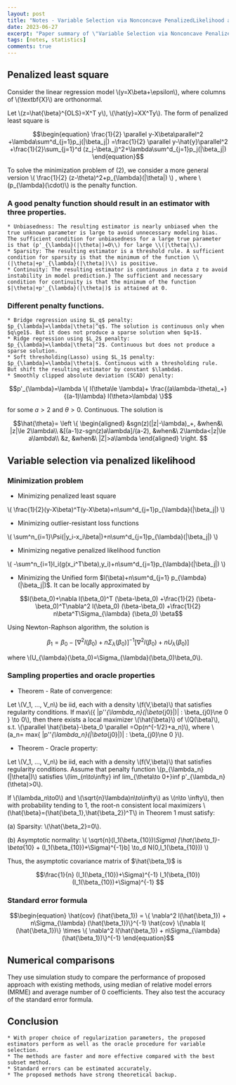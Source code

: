 ```yaml
---
layout: post
title: "Notes - Variable Selection via Nonconcave PenalizedLikelihood and its Oracle Properties"
date: 2023-06-27
excerpt: "Paper summary of \"Variable Selection via Nonconcave PenalizedLikelihood and its Oracle Properties\"."
tags: [notes, statistics]
comments: true
---
```


## Penalized least square

Consider the linear regression model \\(y=X\beta+\epsilon\\), where columns of \\(\textbf{X}\\) are orthonormal.

Let \\(z=\hat{\beta}^{OLS}=X^T y\\), \\(\hat{y}=XX^Ty\\). The form of penalized least square is

$$\begin{equation}
\frac{1}{2} \parallel y-X\beta\parallel^2 +\lambda\sum^d_{j=1}p_j(|\beta_j|)
=\frac{1}{2} \parallel y-\hat{y}\parallel^2 +\frac{1}{2}\sum_{j=1}^d (z_j-\beta_j)^2+\lambda\sum^d_{j=1}p_j(|\beta_j|)
  \end{equation}$$


To solve the minimization problem of (2), we consider a more general version
\\(
    \frac{1}{2} (z-\theta)^2+p_{\lambda}(|\theta|)
\\)
, where \\(p\_{\lambda}(\cdot)\\) is the penalty function.


### A good penalty function should result in an estimator with three properties.

    * Unbiasedness: The resulting estimator is nearly unbiased when the true unknown parameter is large to avoid unnecessary modeling bias. The sufficient condition for unbiasedness for a large true parameter is that (p'_{\lambda}(|\theta|)=0\\) for large \\(|\theta|\\).
    * Sparsity: The resulting estimator is a threshold rule. A sufficient condition for sparsity is that the minimum of the function \\(|\theta|+p'_{\lambda}(|\theta|)\\) is positive.
    * Continuity: The resulting estimator is continuous in data z to avoid instability in model prediction.} The sufficient and necessary condition for continuity is that the minimum of the function $|\theta|+p'_{\lambda}(|\theta|)$ is attained at 0.

### Different penalty functions.

    * Bridge regression using $L_q$ penalty: $p_{\lambda}=\lambda|\theta|^q$. The solution is continuous only when $q\ge1$. But it does not produce a sparse solution when $q>1$.
    * Ridge regression using $L_2$ penalty: $p_{\lambda}=\lambda|\theta|^2$. Continuous but does not produce a sparse solution.
    * Soft thresholding(Lasso) using $L_1$ penalty: $p_{\lambda}=\lambda|\theta|$. Continuous with a thresholding rule. But shift the resulting estimator by constant $\lambda$.
    * Smoothly clipped absolute deviation (SCAD) penalty:

  $$p'_{\lambda}=\lambda \{ I(\theta\le \lambda)+ \frac{(a\lambda-\theta)_+}{(a-1)\lambda} I(\theta>\lambda) \}$$

for some $a>2$ and $\theta>0$. Continuous. The solution is

$$\hat{\theta}=
\left \{ 
\begin{aligned}
    &sgn(z)(|z|-\lambda)_+, &when&\ |z|\le 2\lambda\\
    &[(a-1)z-sgn(z)a\lambda]/(a-2), &when&\ 2\lambda<|z|\le a\lambda\\
    &z, &when&\ |Z|>a\lambda
\end{aligned}
\right. $$


## Variable selection via penalized likelihood

### Minimization problem
  
* Minimizing penalized least square
  
\\(
\frac{1}{2}(y-X\beta)^T(y-X\beta)+n\sum^d_{j=1}p_{\lambda}(|\beta_j|)
\\)

* Minimizing outlier-resistant loss functions
  
\\(
\sum^n_{i=1}\Psi(|y_i-x_i\beta|)+n\sum^d_{j=1}p_{\lambda}(|\beta_j|)
\\)

* Minimizing negative penalized likelihood function
  
\\(
-\sum^n_{i=1}l_i(g(x_i^T\beta),y_i)+n\sum^d_{j=1}p_{\lambda}(|\beta_j|)
\\)

* Minimizing the Unified form $l(\beta)+n\sum^d_{j=1} p_{\lambda}(|\beta_j|)$. It can be locally approximated by
  
$$l(\beta_0)+\nabla l(\beta_0)^T (\beta-\beta_0) +\frac{1}{2} (\beta-\beta_0)^T\nabla^2 l(\beta_0) (\beta-\beta_0) +\frac{1}{2} n\beta^T\Sigma_{\lambda} (\beta_0) \beta$$

Using Newton-Raphson algorithm, the solution is 
  
$$\beta_1=\beta_0-[\nabla^2 l(\beta_0)+n\Sigma_{\lambda} (\beta_0)]^{-1}[\nabla^2 l(\beta_0)+nU_{\lambda} (\beta_0)]$$
  
where \\(U_{\lambda}(\beta_0)=\Sigma_{\lambda}(\beta_0)\beta_0\\).


### Sampling properties and oracle properties
  
* Theorem - Rate of convergence:
  
Let \\(V_1, ..., V_n\\) be iid, each with a density \\(f(V,\beta)\\) that satisfies regularity conditions. If max\\(\{ |p''_{\lambda_n}(|\beta_{j0}|)| : \beta_{j0}\ne 0 \} \to 0\\), then there exists a local maximizer \\(\hat{\beta}\\) of \\(Q(\beta)\\), s.t. \\(\parallel \hat{\beta}-\beta_0 \parallel =Op(n^{-1/2}+a_n)\\), where \\(a_n= max\{ |p''_{\lambda_n}(|\beta_{j0}|)| : \beta_{j0}\ne 0 \}\\).


* Theorem - Oracle property:

Let \\(V_1, ..., V_n\\) be iid, each with a density \\(f(V,\beta)\\) that satisfies regularity conditions. Assume that penalty function \\(p_{\lambda_n}(|\theta|)\\) satisfies \\(lim_{n\to\infty} inf lim_{\theta\to 0+}inf p'_{\lambda_n}(\theta)>0\\).

If \\(\lambda_n\to0\\) and \\(\sqrt{n}\lambda)n\to\infty\\) as \\(n\to \infty\\), then with probability tending to 1, the root-n consistent local maximizers \\(\hat{\beta}=(\hat{\beta_1},\hat{\beta_2})^T\\) in Theorem 1 must satisfy:

(a) Sparsity: \\(\hat{\beta_2}=0\\).

(b) Asymptotic normality: \\( \sqrt{n}(I_1(\beta_{10})_\Sigma) [\hat{\beta_1}-\beta_{10} + (I_1(\beta_{10})+\Sigma)^{-1}b] \to_d N(0,I_1(\beta_{10})) \\)


Thus, the asymptotic covariance matrix of $\hat{\beta_1}$ is

$$\frac{1}{n} (I_1(\beta_{10})+\Sigma)^{-1} I_1(\beta_{10})(I_1(\beta_{10})+\Sigma)^{-1} $$


### Standard error formula

$$\begin{equation}
    \hat{cov} (\hat{\beta_1}) = \{ \nabla^2 l(\hat{\beta_1}) + n\Sigma_{\lambda} (\hat{\beta_1})\}^{-1}  \hat{cov} \{\nabla l( (\hat{\beta_1})\} \times  \{ \nabla^2 l(\hat{\beta_1}) + n\Sigma_{\lambda} (\hat{\beta_1})\}^{-1}
\end{equation}$$



## Numerical comparisons
They use simulation study to compare the performance of proposed approach with existing methods, using median of relative model errors (MRME) and average number of 0 coefficients. They also test the accuracy of the standard error formula.

## Conclusion

    * With proper choice of regularization parameters, the proposed estimators perform as well as the oracle procedure for variable selection.
    * The methods are faster and more effective compared with the best subset method.
    * Standard errors can be estimated accurately.
    * The proposed methods have strong theoretical backup.

